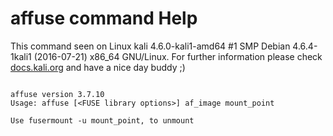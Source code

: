 # affuse command Help
 
 This command seen on Linux kali 4.6.0-kali1-amd64 #1 SMP Debian 4.6.4-1kali1 (2016-07-21) x86_64 GNU/Linux. For further information please check [docs.kali.org](docs.kali.org) and have a nice day buddy ;) 

~~~

affuse version 3.7.10
Usage: affuse [<FUSE library options>] af_image mount_point

Use fusermount -u mount_point, to unmount

~~~
